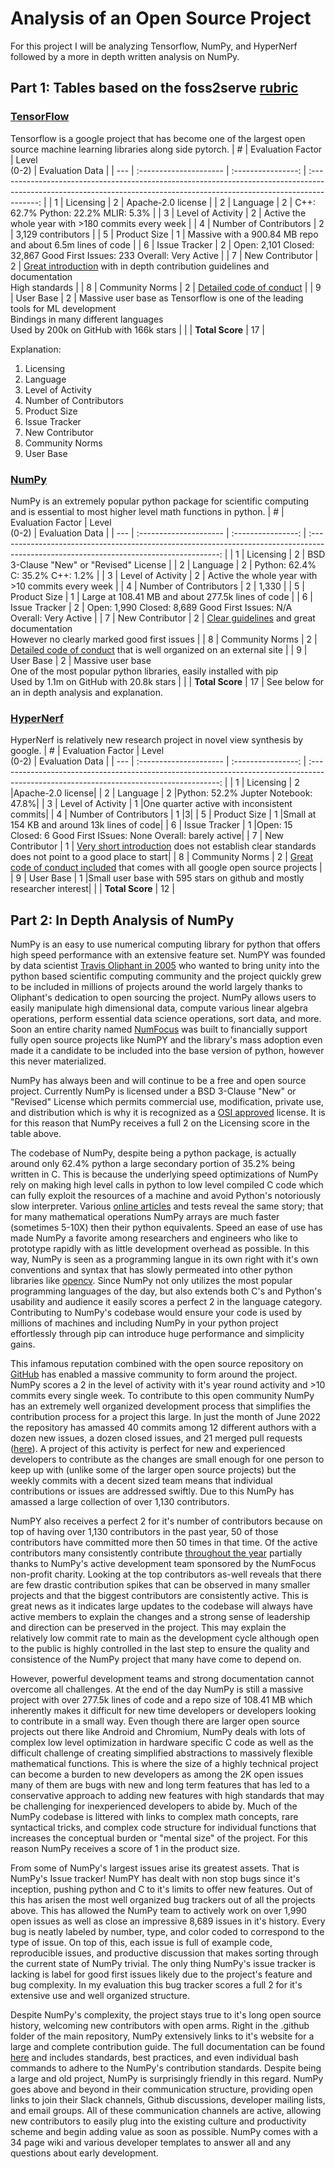 # Analysis of an Open Source Project
For this project I will be analyzing Tensorflow, NumPy, and HyperNerf followed by a more in depth written analysis on NumPy.
## Part 1: Tables based on the foss2serve [rubric](http://foss2serve.org/index.php/Project_Evaluation_Rubric_(Activity))
### [TensorFlow](https://github.com/tensorflow/tensorflow)
Tensorflow is a google project that has become one of the largest open source machine learning libraries along side pytorch.
| #   | Evaluation Factor      | Level <br /> (0-2) |                                                                             Evaluation Data                                                                              |
| --- | :--------------------- | :----------------: | :----------------------------------------------------------------------------------------------------------------------------------------------------------------------: |
| 1   | Licensing              |         2          |                                                                            Apache-2.0 license                                                                            |
| 2   | Language               |         2          |                                                                   C++: 62.7% Python: 22.2% MLIR: 5.3%                                                                    |
| 3   | Level of Activity      |         2          |                                                            Active the whole year with >180 commits every week                                                            |
| 4   | Number of Contributors |         2          |                                                                            3,129 contributors                                                                            |
| 5   | Product Size           |         1          |                                                        Massive with a 900.84 MB repo and about 6.5m lines of code                                                        |
| 6   | Issue Tracker          |         2          |                                                 Open: 2,101 Closed: 32,867  Good First Issues: 233 Overall: Very Active                                                  |
| 7   | New Contributor        |         2          | [Great introduction](https://github.com/tensorflow/tensorflow/blob/master/CONTRIBUTING.md) with in depth contribution guidelines and documentation <br /> High standards |
| 8   | Community Norms        |         2          |                                   [Detailed code of conduct](https://github.com/tensorflow/tensorflow/blob/master/CODE_OF_CONDUCT.md)                                    |
| 9   | User Base              |         2          |         Massive user base as Tensorflow is one of the leading tools for ML development <br /> Bindings in many different languages <br /> Used by 200k on GitHub with 166k stars         |
|     | **Total Score**        |         17         |

Explanation:
1. Licensing
2. Language
3. Level of Activity
4. Number of Contributors
5. Product Size
6. Issue Tracker
7. New Contributor
8. Community Norms
9. User Base
### [NumPy](https://github.com/numpy/numpy)
NumPy is an extremely popular python package for scientific computing and is essential to most higher level math functions in python.
| #   | Evaluation Factor      | Level <br /> (0-2) |                                                             Evaluation Data                                                             |
| --- | :--------------------- | :----------------: | :-------------------------------------------------------------------------------------------------------------------------------------: |
| 1   | Licensing              |         2          |                                                 BSD 3-Clause "New" or "Revised" License                                                 |
| 2   | Language               |         2          |                                                    Python: 62.4% C: 35.2% C++: 1.2%                                                     |
| 3   | Level of Activity      |         2          |                                            Active the whole year with >10 commits every week                                            |
| 4   | Number of Contributors |         2          |                                                                  1,330                                                                  |
| 5   | Product Size           |         1          |                                            Large at 108.41 MB and about 277.5k lines of code                                            |
| 6   | Issue Tracker          |         2          |                                 Open: 1,990 Closed: 8,689  Good First Issues: N/A Overall: Very Active                                  |
| 7   | New Contributor        |         2          | [Clear guidelines](https://numpy.org/devdocs/dev/index.html) and great documentation <br /> However no clearly marked good first issues |
| 8   | Community Norms        |         2          |                [Detailed code of conduct](https://numpy.org/code-of-conduct/) that is well organized on an external site                |
| 9   | User Base              |         2          |       Massive user base <br /> One of the most popular python libraries, easily installed with pip <br /> Used by 1.1m on GitHub with 20.8k stars       |
|     | **Total Score**        |         17         |
See below for an in depth analysis and explanation.

### [HyperNerf](https://github.com/google/hypernerf) 
HyperNerf is relatively new research project in novel view synthesis by google.
| #   | Evaluation Factor      | Level <br /> (0-2) |                                                             Evaluation Data                                                             |
| --- | :--------------------- | :----------------: | :-------------------------------------------------------------------------------------------------------------------------------------: |
| 1   | Licensing              |         2          |Apache-2.0 license|
| 2   | Language               |         2          |Python: 52.2% Jupter Notebook: 47.8%|
| 3   | Level of Activity      |         1          |One quarter active with inconsistent commits|
| 4   | Number of Contributors |         1          |3|
| 5   | Product Size           |         1          |Small at 154 KB and around 13k lines of code|
| 6   | Issue Tracker          |         1          |Open: 15 Closed: 6 Good First ISsues: None Overall: barely active|
| 7   | New Contributor        |         1          | [Very short introduction](https://github.com/google/hypernerf/blob/main/CONTRIBUTING.md) does not establish clear standards <br /> does not point to a good place to start|
| 8   | Community Norms        |         2          |  [Great code of conduct included](https://opensource.google/conduct/) that comes with all google open source projects         |
| 9   | User Base              |         1          |Small user base with 595 stars on github and mostly researcher interest|
|     | **Total Score**        |         12         |

## Part 2: In Depth Analysis of NumPy

NumPy is an easy to use numerical computing library for python that offers high speed performance with an extensive feature set. NumPY was founded by data scientist [Travis Oliphant in 2005](https://scipy.github.io/old-wiki/pages/History_of_SciPy) who wanted to bring unity into the python based scientific computing community and the project quickly grew to be included in millions of projects around the world largely thanks to Oliphant's dedication to open sourcing the project. NumPy allows users to easily manipulate high dimensional data, compute various linear algebra operations, perform essential data science operations, sort data, and more. Soon an entire charity named [NumFocus](https://numfocus.org/project/numpy) was built to financially support fully open source projects like NumPY and the library's mass adoption even made it a candidate to be included into the base version of python, however this never materialized. 

NumPy has always been and will continue to be a free and open source project. Currently NumPy is licensed under a BSD 3-Clause "New" or "Revised" License which permits commercial use, modification, private use, and distribution which is why it is recognized as a [OSI approved](https://opensource.org/licenses) license. It is for this reason that NumPy receives a full 2 on the Licensing score in the table above. 

The codebase of NumPy, despite being a python package, is actually around only 62.4% python a large secondary portion of 35.2% being written in C. This is because the underlying speed optimizations of NumPy rely on making high level calls in python to low level compiled C code which can fully exploit the resources of a machine and avoid Python's notoriously slow interpreter. Various [online articles](https://towardsdatascience.com/how-fast-numpy-really-is-e9111df44347) and tests reveal the same story; that for many mathematical operations NumPy arrays are much faster (sometimes 5-10X) then their python equivalents. Speed an ease of use has made NumPy a favorite among researchers and engineers who like to prototype rapidly with as little development overhead as possible. In this way, NumPy is seen as a programming langue in its own right with it's own conventions and syntax that has slowly permeated into other python libraries like [opencv](https://github.com/opencv/opencv). Since NumPy not only utilizes the most popular programming languages of the day, but also extends both C's and Python's usability and audience it easily scores a perfect 2 in the language category. Contributing to NumPy's codebase would ensure your code is used by millions of machines and including NumPy in your python project effortlessly through pip can introduce huge performance and simplicity gains.

This infamous reputation combined with the open source repository on [GitHub](https://github.com/numpy/numpy) has enabled a massive community to form around the project. NumPy scores a 2 in the level of activity with it's year round activity and >10 commits every single week. To contribute to this open community NumPy has an extremely well organized development process that simplifies the contribution process for a project this large. In just the month of June 2022 the repository has amassed 40 commits among 12 different authors with a dozen new issues, a dozen closed issues, and 21 merged pull requests ([here](https://github.com/numpy/numpy/pulse)). A project of this activity is perfect for new and experienced developers to contribute as the changes are small enough for one person to keep up with (unlike some of the larger open source projects) but the weekly commits with a decent sized team means that individual contributions or issues are addressed swiftly. Due to this NumPy has amassed a large collection of over 1,130 contributors. 

NumPY also receives a perfect 2 for it's number of contributors because on top of having over 1,130 contributors in the past year, 50 of those contributors have committed more then 50 times in that time. Of the active contributors many consistently contribute [throughout the year](https://github.com/numpy/numpy/graphs/contributors) partially thanks to NumPy's active development team sponsored by the NumFocus non-profit charity. Looking at the top contributors as-well reveals that there are few drastic contribution spikes that can be observed in many smaller projects and that the biggest contributors are consistently active. This is great news as it indicates large updates to the codebase will always have active members to explain the changes and a strong sense of leadership and direction can be preserved in the project. This may explain the relatively low commit rate to main as the development cycle although open to the public is highly controlled in the last step to ensure the quality and consistence of the NumPy project that many have come to depend on. 

However, powerful development teams and strong documentation cannot overcome all challenges. At the end of the day NumPy is still a massive project with over 277.5k lines of code and a repo size of 108.41 MB which inherently makes it difficult for new time developers or developers looking to contribute in a small way. Even though there are larger open source projects out there like Android and Chromium, NumPy deals with lots of complex low level optimization in hardware specific C code as well as the difficult challenge of creating simplified abstractions to massively flexible mathematical functions. This is where the size of a highly technical project can become a burden to new developers as among the 2K open issues many of them are bugs with new and long term features that has led to a conservative approach to adding new features with high standards that may be challenging for inexperienced developers to abide by. Much of the NumPy codebase is littered with links to complex math concepts, rare syntactical tricks, and complex code structure for individual functions that increases the conceptual burden or "mental size" of the project. For this reason NumPy receives a score of 1 in the product size.

From some of NumPy's largest issues arise its greatest assets. That is NumPy's Issue tracker! NumPY has dealt with non stop bugs since it's inception, pushing python and C to it's limits to offer new features. Out of this has arisen the most well organized bug trackers out of all the projects above. This has allowed the NumPy team to actively work on over 1,990 open issues as well as close an impressive 8,689 issues in it's history. Every bug is neatly labeled by number, type, and color coded to correspond to the type of issue. On top of this, each issue is full of example code, reproducible issues, and productive discussion that makes sorting through the current state of NumPy trivial. The only thing NumPy's issue tracker is lacking is label for good first issues likely due to the project's feature and bug complexity. In my evaluation this bug tracker scores a full 2 for it's extensive use and well organized structure.

Despite NumPy's complexity, the project stays true to it's long open source history, welcoming new contributors with open arms. Right in the .github folder of the main repository, NumPy extensively links to it's website for a large and complete contribution guide. The full documentation can be found [here](https://numpy.org/devdocs/dev/) and includes standards, best practices, and even individual bash commands to adhere to the NumPy's contribution standards. Despite being a large and old project, NumPy is surprisingly friendly in this regard. NumPy goes above and beyond in their communication structure, providing open links to join their Slack channels, Github discussions, developer mailing lists, and email groups. All of these communication channels are active, allowing new contributors to easily plug into the existing culture and productivity scheme and begin adding value as soon as possible. NumPy comes with a 34 page wiki and various developer templates to answer all and any questions about early development. 